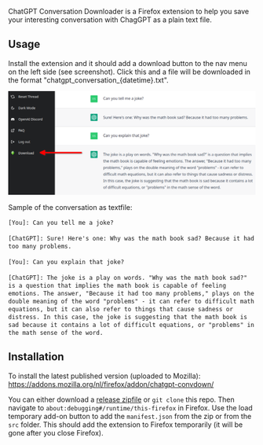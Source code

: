 ChatGPT Conversation Downloader is a Firefox extension to help you save your interesting conversation with ChagGPT as a plain text file.

## Usage

Install the extension and it should add a download button to the nav menu on the left side (see screenshot). Click this and a file will be downloaded in the format "chatgpt_conversation_{datetime}.txt".

![screenshot of the context menu](docs/media/button.png)

Sample of the conversation as textfile:

```
[You]: Can you tell me a joke?

[ChatGPT]: Sure! Here's one: Why was the math book sad? Because it had too many problems.

[You]: Can you explain that joke?

[ChatGPT]: The joke is a play on words. "Why was the math book sad?" is a question that implies the math book is capable of feeling emotions. The answer, "Because it had too many problems," plays on the double meaning of the word "problems" - it can refer to difficult math equations, but it can also refer to things that cause sadness or distress. In this case, the joke is suggesting that the math book is sad because it contains a lot of difficult equations, or "problems" in the math sense of the word.
```

## Installation

To install the latest published version (uploaded to Mozilla): https://addons.mozilla.org/nl/firefox/addon/chatgpt-convdown/

You can either download a [release zipfile](https://github.com/esteinmann/chatgpt-convdown/releases) or `git clone` this repo. Then navigate to `about:debugging#/runtime/this-firefox` in Firefox. Use the load temporary add-on button to add the `manifest.json` from the zip or from the `src` folder. This should add the extension to Firefox temporarily (it will be gone after you close Firefox).
